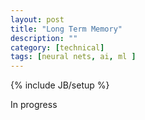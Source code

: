 ```yaml
---
layout: post
title: "Long Term Memory"
description: ""
category: [technical]
tags: [neural nets, ai, ml ]
---
```

{% include JB/setup %}

In progress